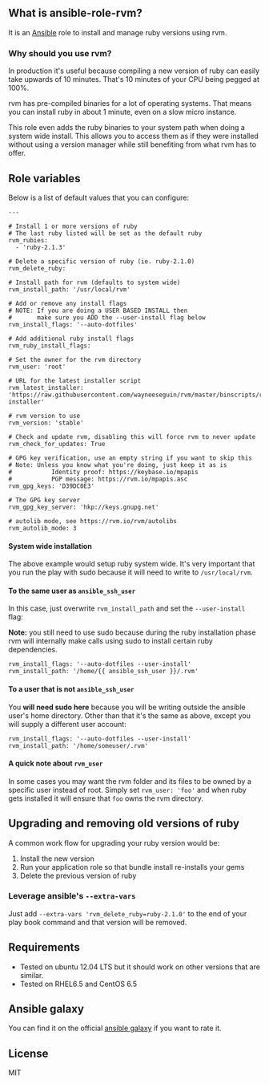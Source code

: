 ## What is ansible-role-rvm?

It is an [Ansible](http://www.ansible.com/home) role to install and manage ruby versions using rvm.

### Why should you use rvm?

In production it's useful because compiling a new version of ruby can easily
take upwards of 10 minutes. That's 10 minutes of your CPU being pegged at 100%.

rvm has pre-compiled binaries for a lot of operating systems. That means you can
install ruby in about 1 minute, even on a slow micro instance.

This role even adds the ruby binaries to your system path when doing a system
wide install. This allows you to access them as if they were installed without
using a version manager while still benefiting from what rvm has to offer.

## Role variables

Below is a list of default values that you can configure:

```
---

# Install 1 or more versions of ruby
# The last ruby listed will be set as the default ruby
rvm_rubies:
  - 'ruby-2.1.3'

# Delete a specific version of ruby (ie. ruby-2.1.0)
rvm_delete_ruby:

# Install path for rvm (defaults to system wide)
rvm_install_path: '/usr/local/rvm'

# Add or remove any install flags
# NOTE: If you are doing a USER BASED INSTALL then
#       make sure you ADD the --user-install flag below
rvm_install_flags: '--auto-dotfiles'

# Add additional ruby install flags
rvm_ruby_install_flags:

# Set the owner for the rvm directory
rvm_user: 'root'

# URL for the latest installer script
rvm_latest_installer: 'https://raw.githubusercontent.com/wayneeseguin/rvm/master/binscripts/rvm-installer'

# rvm version to use
rvm_version: 'stable'

# Check and update rvm, disabling this will force rvm to never update
rvm_check_for_updates: True

# GPG key verification, use an empty string if you want to skip this
# Note: Unless you know what you're doing, just keep it as is
#           Identity proof: https://keybase.io/mpapis
#           PGP message: https://rvm.io/mpapis.asc
rvm_gpg_keys: 'D39DC0E3'

# The GPG key server
rvm_gpg_key_server: 'hkp://keys.gnupg.net'

# autolib mode, see https://rvm.io/rvm/autolibs
rvm_autolib_mode: 3
```

#### System wide installation

The above example would setup ruby system wide. It's very important that you
run the play with sudo because it will need to write to `/usr/local/rvm`.

#### To the same user as `ansible_ssh_user`

In this case, just overwrite `rvm_install_path` and set the `--user-install` flag:

**Note:** you still need to use sudo because during the ruby
  installation phase rvm will internally make calls using sudo
  to install certain ruby dependencies.

```
rvm_install_flags: '--auto-dotfiles --user-install'
rvm_install_path: '/home/{{ ansible_ssh_user }}/.rvm'
```

#### To a user that is not `ansible_ssh_user`

You **will need sudo here** because you will be writing outside the ansible
user's home directory. Other than that it's the same as above, except you will
supply a different user account:

```
rvm_install_flags: '--auto-dotfiles --user-install'
rvm_install_path: '/home/someuser/.rvm'
```

#### A quick note about `rvm_user`

In some cases you may want the rvm folder and its files to be owned by a specific
user instead of root. Simply set `rvm_user: 'foo'` and when ruby gets installed
it will ensure that `foo` owns the rvm directory.

## Upgrading and removing old versions of ruby

A common work flow for upgrading your ruby version would be:

1. Install the new version
2. Run your application role so that bundle install re-installs your gems
3. Delete the previous version of ruby

### Leverage ansible's `--extra-vars`

Just add `--extra-vars 'rvm_delete_ruby=ruby-2.1.0'` to the end of your play book command and that version will be removed.

## Requirements

- Tested on ubuntu 12.04 LTS but it should work on other versions that are similar.
- Tested on RHEL6.5 and CentOS 6.5

## Ansible galaxy

You can find it on the official [ansible galaxy](https://galaxy.ansible.com/list#/roles/1087) if you want to rate it.

## License

MIT
